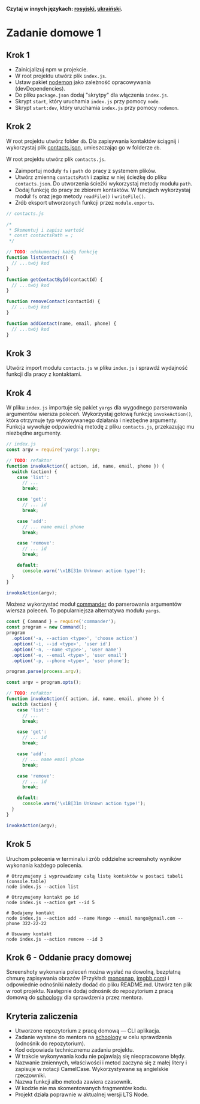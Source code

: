 **Czytaj w innych językach: [rosyjski](README.md), [ukraiński](README.ua.md).**

# Zadanie domowe 1

## Krok 1

- Zainicjalizuj npm w projekcie.
- W root projektu utwórz plik `index.js`.
- Ustaw pakiet [nodemon](https://www.npmjs.com/package/nodemon) jako zależność opracowywania (devDependencies).
- Do pliku `package.json` dodaj "skrytpy" dla włączenia `index.js`.
- Skrypt `start`, który uruchamia `index.js` przy pomocy `node`.
- Skrypt `start:dev`, który uruchamia `index.js` przy pomocy `nodemon`.

## Krok 2

W root projektu utwórz folder `db`. Dla zapisywania kontaktów ściągnij i wykorzystaj plik [contacts.json](./contacts.json), umieszczając go w folderze `db`.

W root projektu utwórz plik `contacts.js`.

- Zaimportuj moduły `fs` i `path` do pracy z systemem plików.
- Utwórz zmienną `contactsPath` i zapisz w niej ścieżkę do pliku `contacts.json`. Do utworzenia ścieżki wykorzystaj metody modułu `path`.
- Dodaj funkcję do pracy ze zbiorem kontaktów. W funcjach wykorzystaj moduł `fs` oraz jego metody `readFile()` i `writeFile()`.
- Zrób eksport utworzonych funkcji przez `module.exports`.

```js
// contacts.js

/*
 * Skomentuj i zapisz wartość
 * const contactsPath = ;
 */

// TODO: udokumentuj każdą funkcję
function listContacts() {
  // ...twój kod
}

function getContactById(contactId) {
  // ...twój kod
}

function removeContact(contactId) {
  // ...twój kod
}

function addContact(name, email, phone) {
  // ...twój kod
}
```

## Krok 3

Utwórz import modułu `contacts.js` w pliku `index.js` i sprawdź wydajność funkcji dla pracy z kontaktami.

## Krok 4

W pliku `index.js` importuje się pakiet `yargs` dla wygodnego parserowania argumentów wiersza poleceń. Wykorzystaj gotową funkcję `invokeAction()`, która otrzymuje typ wykonywanego działania i niezbędne argumenty. Funkcja wywołuje odpowiednią metodę z pliku `contacts.js`, przekazując mu niezbędne argumenty.

```js
// index.js
const argv = require('yargs').argv;

// TODO: refaktor
function invokeAction({ action, id, name, email, phone }) {
  switch (action) {
    case 'list':
      // ...
      break;

    case 'get':
      // ... id
      break;

    case 'add':
      // ... name email phone
      break;

    case 'remove':
      // ... id
      break;

    default:
      console.warn('\x1B[31m Unknown action type!');
  }
}

invokeAction(argv);
```

Możesz wykorzystać moduł [commander](https://www.npmjs.com/package/commander) do parserowania argumentów wiersza poleceń. To popularniejsza alternatywa modułu `yargs`.

```js
const { Command } = require('commander');
const program = new Command();
program
  .option('-a, --action <type>', 'choose action')
  .option('-i, --id <type>', 'user id')
  .option('-n, --name <type>', 'user name')
  .option('-e, --email <type>', 'user email')
  .option('-p, --phone <type>', 'user phone');

program.parse(process.argv);

const argv = program.opts();

// TODO: refaktor
function invokeAction({ action, id, name, email, phone }) {
  switch (action) {
    case 'list':
      // ...
      break;

    case 'get':
      // ... id
      break;

    case 'add':
      // ... name email phone
      break;

    case 'remove':
      // ... id
      break;

    default:
      console.warn('\x1B[31m Unknown action type!');
  }
}

invokeAction(argv);
```

## Krok 5

Uruchom polecenia w terminalu i zrób oddzielne screenshoty wyników wykonania każdego polecenia.

```shell
# Otrzymujemy i wyprowadzamy całą listę kontaktów w postaci tabeli (console.table)
node index.js --action list

# Otrzymujemy kontakt po id
node index.js --action get --id 5

# Dodajemy kontakt
node index.js --action add --name Mango --email mango@gmail.com --phone 322-22-22

# Usuwamy kontakt
node index.js --action remove --id 3
```

## Krok 6 - Oddanie pracy domowej

Screenshoty wykonania poleceń można wysłać na dowolną, bezpłatną chmurę zapisywania obrazów (Przykład: [monosnap](https://monosnap.com/), [imgbb.com](https://imgbb.com/)) i odpowiednie odnośniki należy dodać do pliku README.md. Utwórz ten plik w root projektu. Następnie dodaj odnośnik do repozytorium z pracą domową do [schoology](https://app.schoology.com/login) dla sprawdzenia przez mentora.

## Kryteria zaliczenia

- Utworzone repozytorium z pracą domową &mdash; CLI aplikacja.
- Zadanie wysłane do mentora na [schoology](https://app.schoology.com/login) w celu sprawdzenia (odnośnik do repozytorium).
- Kod odpowiada technicznemu zadaniu projektu.
- W trakcie wykonywania kodu nie pojawiają się nieopracowane błędy.
- Nazwanie zmiennych, właściwości i metod zaczyna się z małej litery i zapisuje w notacji CamelCase. Wykorzystywane są angielskie rzeczowniki.
- Nazwa funkcji albo metoda zawiera czasownik.
- W kodzie nie ma skomentowanych fragmentów kodu.
- Projekt działa poprawnie w aktualnej wersji LTS Node.
